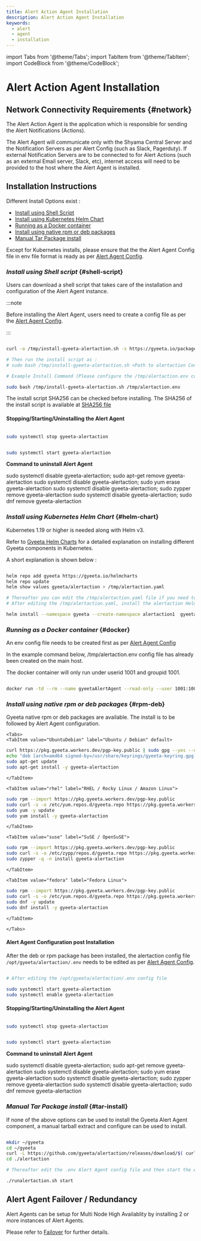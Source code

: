 ```yaml
---
title: Alert Action Agent Installation
description: Alert Action Agent Installation
keywords:
  - alert
  - agent
  - installation
---
```


import Tabs from '@theme/Tabs';
import TabItem from '@theme/TabItem';
import CodeBlock from '@theme/CodeBlock';


# Alert Action Agent Installation

## Network Connectivity Requirements {#network}

The Alert Action Agent is the application which is responsible for sending the Alert Notifications (Actions). 

The Alert Agent will communicate only with the Shyama Central Server and the Notification Servers as per Alert Config (such as Slack, Pagerduty).
If external Notification Servers are to be connected to for Alert Actions (such as an external Email server, Slack, etc), internet access will 
need to be provided to the host where the Alert Agent is installed.

## Installation Instructions

Different Install Options exist :

- [Install using Shell Script](#shell-script)
- [Install using Kubernetes Helm Chart](#helm-chart)
- [Running as a Docker container](#docker)
- [Install using native rpm or deb packages](#rpm-deb)
- [Manual Tar Package install](#tar-install)

Except for Kubernetes installs, please ensure that the the Alert Agent Config file in env file format is ready as per [Alert Agent Config](./alertaction_config).

### *Install using Shell script* {#shell-script} 

Users can download a shell script that takes care of the installation and configuration of the Alert Agent instance.

:::note

Before installing the Alert Agent, users need to create a config file as per the [Alert Agent Config](./alertaction_config).

:::


```bash

curl -o /tmp/install-gyeeta-alertaction.sh -s https://gyeeta.io/packages/install-gyeeta-alertaction.sh

# Then run the install script as : 
# sudo bash /tmp/install-gyeeta-alertaction.sh <Path to alertaction Config file in bash env format>

# Example Install Command (Please configure the /tmp/alertaction.env config file first) :

sudo bash /tmp/install-gyeeta-alertaction.sh /tmp/alertaction.env

```

The install script SHA256 can be checked before installing. The SHA256 of the install script is available at [SHA256 file](https://gyeeta.io/packages/install-gyeeta-alertaction.sh.sum)

#### Stopping/Starting/Uninstalling the Alert Agent

```bash title="Command to stop the Alert Agent"

sudo systemctl stop gyeeta-alertaction

```

```bash title="Command to start the Alert Agent"

sudo systemctl start gyeeta-alertaction

```

**Command to uninstall Alert Agent**


<Tabs>
<TabItem value="UbuntuDebian" label="Ubuntu / Debian" default>
<CodeBlock language="sh">
sudo systemctl disable gyeeta-alertaction; sudo apt-get remove gyeeta-alertaction
</CodeBlock>
</TabItem>

<TabItem value="rhel" label="RHEL / Rocky Linux / Amazon Linux">
<CodeBlock language="sh">
sudo systemctl disable gyeeta-alertaction; sudo yum erase gyeeta-alertaction
</CodeBlock>
</TabItem>

<TabItem value="suse" label="SuSE / OpenSuSE">
<CodeBlock language="sh">
sudo systemctl disable gyeeta-alertaction; sudo zypper remove gyeeta-alertaction
</CodeBlock>
</TabItem>

<TabItem value="fedora" label="Fedora Linux">
<CodeBlock language="sh">
sudo systemctl disable gyeeta-alertaction; sudo dnf remove gyeeta-alertaction
</CodeBlock>
</TabItem>

</Tabs>



### *Install using Kubernetes Helm Chart* {#helm-chart}

Kubernetes 1.19 or higher is needed along with Helm v3.

Refer to [Gyeeta Helm Charts](./k8s_helm) for a detailed explanation on installing different
Gyeeta components in Kubernetes.

A short explanation is shown below :

```bash

helm repo add gyeeta https://gyeeta.io/helmcharts
helm repo update
helm show values gyeeta/alertaction > /tmp/alertaction.yaml

# Thereafter you can edit the /tmp/alertaction.yaml file if you need to change any option. 
# After editing the /tmp/alertaction.yaml, install the alertaction Helm chart using :

helm install --namespace gyeeta --create-namespace alertaction1  gyeeta/alertaction -f /tmp/alertaction.yaml

```

### *Running as a Docker container* {#docker}

An env  config file needs to be created first as per [Alert Agent Config](./alertaction_config)

In the example command below, /tmp/alertaction.env config file has already been created on the main host.

The docker container will only run under userid 1001 and groupid 1001.

```bash

docker run -td --rm --name gyeetaAlertAgent --read-only --user 1001:1001 --env CFG_ENV=/tmp/alertaction.env -v /tmp/alertaction.env:/tmp/alertaction.env:ro ghcr.io/gyeeta/alertaction

```

### *Install using native rpm or deb packages* {#rpm-deb}

Gyeeta native rpm or deb packages are available. The install is to be followed by Alert Agent configuration.

```mdx-code-block
<Tabs>
<TabItem value="UbuntuDebian" label="Ubuntu / Debian" default>
```

```bash
curl https://pkg.gyeeta.workers.dev/pgp-key.public | sudo gpg --yes --dearmor --output /usr/share/keyrings/gyeeta-keyring.gpg
echo "deb [arch=amd64 signed-by=/usr/share/keyrings/gyeeta-keyring.gpg] https://pkg.gyeeta.workers.dev/apt-repo stable main" | sudo tee /etc/apt/sources.list.d/gyeeta.list
sudo apt-get update
sudo apt-get install -y gyeeta-alertaction
```

```mdx-code-block
</TabItem>

<TabItem value="rhel" label="RHEL / Rocky Linux / Amazon Linux">
```

```bash
sudo rpm --import https://pkg.gyeeta.workers.dev/pgp-key.public
sudo curl -s -o /etc/yum.repos.d/gyeeta.repo https://pkg.gyeeta.workers.dev/rpm-repo/gyeeta.repo
sudo yum -y update
sudo yum install -y gyeeta-alertaction
```

```mdx-code-block
</TabItem>

<TabItem value="suse" label="SuSE / OpenSuSE">
```

```bash
sudo rpm --import https://pkg.gyeeta.workers.dev/pgp-key.public
sudo curl -s -o /etc/zypp/repos.d/gyeeta.repo https://pkg.gyeeta.workers.dev/rpm-repo/gyeeta.repo
sudo zypper -q -n install gyeeta-alertaction
```

```mdx-code-block
</TabItem>

<TabItem value="fedora" label="Fedora Linux">
```

```bash
sudo rpm --import https://pkg.gyeeta.workers.dev/pgp-key.public
sudo curl -s -o /etc/yum.repos.d/gyeeta.repo https://pkg.gyeeta.workers.dev/rpm-repo/gyeeta.repo
sudo dnf -y update
sudo dnf install -y gyeeta-alertaction
```


```mdx-code-block
</TabItem>

</Tabs>
```


#### Alert Agent Configuration post Installation

After the deb or rpm package has been installed, the alertaction config file `/opt/gyeeta/alertaction/.env` needs
to be edited as per [Alert Agent Config](./alertaction_config).

```bash title="Start alertaction after editing the .env"

# After editing the /opt/gyeeta/alertaction/.env config file

sudo systemctl start gyeeta-alertaction
sudo systemctl enable gyeeta-alertaction

```

#### Stopping/Starting/Uninstalling the Alert Agent

```bash title="Command to stop the Alert Agent"

sudo systemctl stop gyeeta-alertaction

```

```bash title="Command to start the Alert Agent"

sudo systemctl start gyeeta-alertaction

```

**Command to uninstall Alert Agent**


<Tabs>
<TabItem value="UbuntuDebian" label="Ubuntu / Debian" default>
<CodeBlock language="sh">
sudo systemctl disable gyeeta-alertaction; sudo apt-get remove gyeeta-alertaction
</CodeBlock>
</TabItem>

<TabItem value="rhel" label="RHEL / Rocky Linux / Amazon Linux">
<CodeBlock language="sh">
sudo systemctl disable gyeeta-alertaction; sudo yum erase gyeeta-alertaction
</CodeBlock>
</TabItem>

<TabItem value="suse" label="SuSE / OpenSuSE">
<CodeBlock language="sh">
sudo systemctl disable gyeeta-alertaction; sudo zypper remove gyeeta-alertaction
</CodeBlock>
</TabItem>

<TabItem value="fedora" label="Fedora Linux">
<CodeBlock language="sh">
sudo systemctl disable gyeeta-alertaction; sudo dnf remove gyeeta-alertaction
</CodeBlock>
</TabItem>

</Tabs>



### *Manual Tar Package install* {#tar-install}

If none of the above options can be used to install the Gyeeta Alert Agent component, a manual tarball extract and configure
can be used to install.

```bash title="Example Install Command"

mkdir ~/gyeeta
cd ~/gyeeta
curl -L https://github.com/gyeeta/alertaction/releases/download/$( curl https://api.github.com/repos/gyeeta/alertaction/releases/latest -s | grep tag_name | awk -F\" '{print $4}' )/alertaction.tar.gz | tar xzf -
cd ./alertaction

# Thereafter edit the .env Alert Agent config file and then start the Alert Agent as

./runalertaction.sh start

```


## Alert Agent Failover / Redundancy

Alert Agents can be setup for Multi Node High Availablity by installing 2 or more instances of Alert Agents.

Please refer to [Failover](./failover) for further details.

